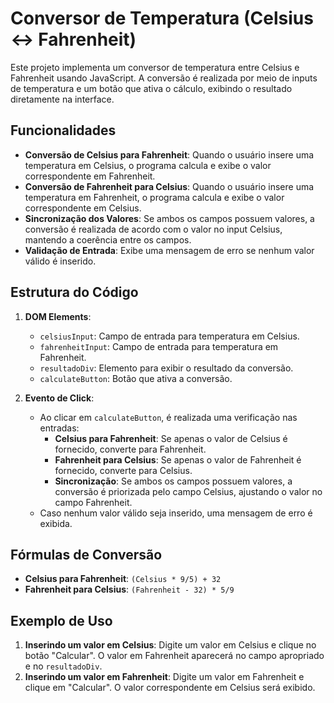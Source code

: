 # Conversor de Temperatura (Celsius ↔ Fahrenheit)

Este projeto implementa um conversor de temperatura entre Celsius e Fahrenheit usando JavaScript. A conversão é realizada por meio de inputs de temperatura e um botão que ativa o cálculo, exibindo o resultado diretamente na interface.

## Funcionalidades

- **Conversão de Celsius para Fahrenheit**: Quando o usuário insere uma temperatura em Celsius, o programa calcula e exibe o valor correspondente em Fahrenheit.
- **Conversão de Fahrenheit para Celsius**: Quando o usuário insere uma temperatura em Fahrenheit, o programa calcula e exibe o valor correspondente em Celsius.
- **Sincronização dos Valores**: Se ambos os campos possuem valores, a conversão é realizada de acordo com o valor no input Celsius, mantendo a coerência entre os campos.
- **Validação de Entrada**: Exibe uma mensagem de erro se nenhum valor válido é inserido.

## Estrutura do Código

1. **DOM Elements**:
   - `celsiusInput`: Campo de entrada para temperatura em Celsius.
   - `fahrenheitInput`: Campo de entrada para temperatura em Fahrenheit.
   - `resultadoDiv`: Elemento para exibir o resultado da conversão.
   - `calculateButton`: Botão que ativa a conversão.

2. **Evento de Click**:
   - Ao clicar em `calculateButton`, é realizada uma verificação nas entradas:
     - **Celsius para Fahrenheit**: Se apenas o valor de Celsius é fornecido, converte para Fahrenheit.
     - **Fahrenheit para Celsius**: Se apenas o valor de Fahrenheit é fornecido, converte para Celsius.
     - **Sincronização**: Se ambos os campos possuem valores, a conversão é priorizada pelo campo Celsius, ajustando o valor no campo Fahrenheit.
   - Caso nenhum valor válido seja inserido, uma mensagem de erro é exibida.

## Fórmulas de Conversão

- **Celsius para Fahrenheit**: `(Celsius * 9/5) + 32`
- **Fahrenheit para Celsius**: `(Fahrenheit - 32) * 5/9`

## Exemplo de Uso

1. **Inserindo um valor em Celsius**: Digite um valor em Celsius e clique no botão "Calcular". O valor em Fahrenheit aparecerá no campo apropriado e no `resultadoDiv`.
2. **Inserindo um valor em Fahrenheit**: Digite um valor em Fahrenheit e clique em "Calcular". O valor correspondente em Celsius será exibido.


